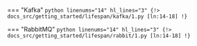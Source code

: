 === "Kafka"
    ```python linenums="14" hl_lines="3"
    {!> docs_src/getting_started/lifespan/kafka/1.py [ln:14-18] !}
    ```

=== "RabbitMQ"
    ```python linenums="14" hl_lines="3"
    {!> docs_src/getting_started/lifespan/rabbit/1.py [ln:14-18] !}
    ```